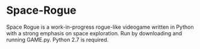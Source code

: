 # Space-Rogue
Space Rogue is a work-in-progress rogue-like videogame written in Python with a strong emphasis on space exploration.
Run by downloading and running GAME.py. Python 2.7 is required.
